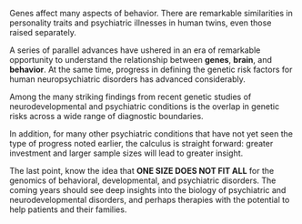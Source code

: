 Genes affect many aspects of behavior. There are remarkable similarities in personality traits and psychiatric illnesses in human twins, even those raised separately.

A series of parallel advances have ushered in an era of remarkable opportunity to understand the relationship between **genes**, **brain**, and **behavior**. At the same time, progress in defining the genetic risk factors for human neuropsychiatric disorders has advanced considerably.

Among the many striking findings from recent genetic studies of neurodevelopmental and psychiatric conditions is the overlap in genetic risks across a wide range of diagnostic boundaries.

In addition, for many other psychiatric conditions that have not yet seen the type of progress noted earlier, the calculus is straight forward: greater investment and larger sample sizes will lead to greater insight.

The last point, know the idea that **ONE SIZE DOES NOT FIT ALL** for the genomics of behavioral, developmental, and psychiatric disorders. The coming years should see deep insights into the biology of psychiatric and neurodevelopmental disorders, and perhaps therapies with the potential to help patients and their families.
